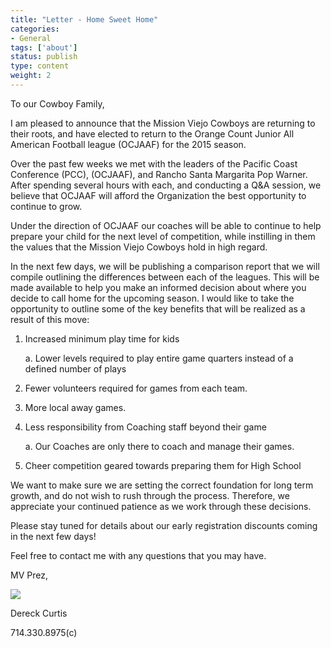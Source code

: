 ```yaml
---
title: "Letter - Home Sweet Home"
categories:
- General
tags: ['about']
status: publish
type: content
weight: 2
---
```

To our Cowboy Family,

I am pleased to announce that the Mission Viejo Cowboys are returning to
their roots, and have elected to return to the Orange Count Junior All
American Football league (OCJAAF) for the 2015 season.

Over the past few weeks we met with the leaders of the Pacific Coast
Conference (PCC), (OCJAAF), and Rancho Santa Margarita Pop Warner. After
spending several hours with each, and conducting a Q&A session, we
believe that OCJAAF will afford the Organization the best opportunity to
continue to grow.

Under the direction of OCJAAF our coaches will be able to continue to
help prepare your child for the next level of competition, while
instilling in them the values that the Mission Viejo Cowboys hold in
high regard.

In the next few days, we will be publishing a comparison report that we
will compile outlining the differences between each of the leagues. This
will be made available to help you make an informed decision about where
you decide to call home for the upcoming season. I would like to take
the opportunity to outline some of the key benefits that will be
realized as a result of this move:

1.  Increased minimum play time for kids

    a.  Lower levels required to play entire game quarters instead of a
        defined number of plays

2.  Fewer volunteers required for games from each team.

3.  More local away games.

4.  Less responsibility from Coaching staff beyond their game

    a.  Our Coaches are only there to coach and manage their games.

5.  Cheer competition geared towards preparing them for High School

We want to make sure we are setting the correct foundation for long term
growth, and do not wish to rush through the process. Therefore, we
appreciate your continued patience as we work through these decisions.

Please stay tuned for details about our early registration discounts
coming in the next few days!

Feel free to contact me with any questions that you may have.

MV Prez,

![](media/image1.png)

Dereck Curtis

714.330.8975(c)
